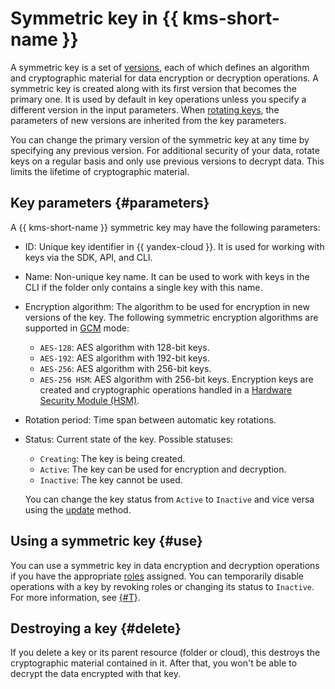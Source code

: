 # Symmetric key in {{ kms-short-name }}

A symmetric key is a set of [versions](version.md), each of which defines an algorithm and cryptographic material for data encryption or decryption operations.
A symmetric key is created along with its first version that becomes the primary one. It is used by default in key operations unless you specify a different version in the input parameters.
When [rotating keys](version.md#rotate-key), the parameters of new versions are inherited from the key parameters.

You can change the primary version of the symmetric key at any time by specifying any previous version. For additional security of your data, rotate keys on a regular basis and only use previous versions to decrypt data. This limits the lifetime of cryptographic material.

## Key parameters {#parameters}

A {{ kms-short-name }} symmetric key may have the following parameters:
* ID: Unique key identifier in {{ yandex-cloud }}. It is used for working with keys via the SDK, API, and CLI.
* Name: Non-unique key name. It can be used to work with keys in the CLI if the folder only contains a single key with this name.
* Encryption algorithm: The algorithm to be used for encryption in new versions of the key. The following symmetric encryption algorithms are supported in [GCM](https://en.wikipedia.org/wiki/Galois/Counter_Mode) mode:
   * `AES-128`: AES algorithm with 128-bit keys.
   * `AES-192`: AES algorithm with 192-bit keys.
   * `AES-256`: AES algorithm with 256-bit keys.
   * `AES-256 HSM`: AES algorithm with 256-bit keys. Encryption keys are created and cryptographic operations handled in a [Hardware Security Module (HSM)](hsm.md).

* Rotation period: Time span between automatic key rotations.
* Status: Current state of the key. Possible statuses:
   * `Creating`: The key is being created.
   * `Active`: The key can be used for encryption and decryption.
   * `Inactive`: The key cannot be used.

   You can change the key status from `Active` to `Inactive` and vice versa using the [update](../api-ref/SymmetricKey/update) method.

## Using a symmetric key {#use}

You can use a symmetric key in data encryption and decryption operations if you have the appropriate [roles](../security/index.md#roles-list) assigned. You can temporarily disable operations with a key by revoking roles or changing its status to `Inactive`. For more information, see [{#T}](../security/index.md).

## Destroying a key {#delete}

If you delete a key or its parent resource (folder or cloud), this destroys the cryptographic material contained in it. After that, you won't be able to decrypt the data encrypted with that key.
